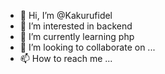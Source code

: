 - 👋 Hi, I’m @Kakurufidel
- 👀 I’m interested in backend
- 🌱 I’m currently learning php
- 💞️ I’m looking to collaborate on ...
- 📫 How to reach me ...

<!---
Kakurufidel/Kakurufidel is a ✨ special ✨ repository because its `README.md` (this file) appears on your GitHub profile.
You can click the Preview link to take a look at your changes.
--->
